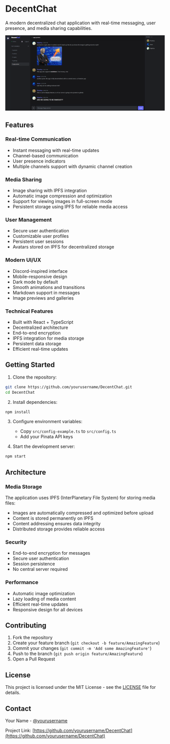 # DecentChat

A modern decentralized chat application with real-time messaging, user presence, and media sharing capabilities.

![DecentChat Screenshot](screenshots/app.png)

## Features

### Real-time Communication
- Instant messaging with real-time updates
- Channel-based communication
- User presence indicators
- Multiple channels support with dynamic channel creation

### Media Sharing
- Image sharing with IPFS integration
- Automatic image compression and optimization
- Support for viewing images in full-screen mode
- Persistent storage using IPFS for reliable media access

### User Management
- Secure user authentication
- Customizable user profiles
- Persistent user sessions
- Avatars stored on IPFS for decentralized storage

### Modern UI/UX
- Discord-inspired interface
- Mobile-responsive design
- Dark mode by default
- Smooth animations and transitions
- Markdown support in messages
- Image previews and galleries

### Technical Features
- Built with React + TypeScript
- Decentralized architecture
- End-to-end encryption
- IPFS integration for media storage
- Persistent data storage
- Efficient real-time updates

## Getting Started

1. Clone the repository:
```bash
git clone https://github.com/yourusername/DecentChat.git
cd DecentChat
```

2. Install dependencies:
```bash
npm install
```

3. Configure environment variables:
   - Copy `src/config-example.ts` to `src/config.ts`
   - Add your Pinata API keys

4. Start the development server:
```bash
npm start
```

## Architecture

### Media Storage
The application uses IPFS (InterPlanetary File System) for storing media files:
- Images are automatically compressed and optimized before upload
- Content is stored permanently on IPFS
- Content addressing ensures data integrity
- Distributed storage provides reliable access

### Security
- End-to-end encryption for messages
- Secure user authentication
- Session persistence
- No central server required

### Performance
- Automatic image optimization
- Lazy loading of media content
- Efficient real-time updates
- Responsive design for all devices

## Contributing

1. Fork the repository
2. Create your feature branch (`git checkout -b feature/AmazingFeature`)
3. Commit your changes (`git commit -m 'Add some AmazingFeature'`)
4. Push to the branch (`git push origin feature/AmazingFeature`)
5. Open a Pull Request

## License

This project is licensed under the MIT License - see the [LICENSE](LICENSE) file for details.

## Contact

Your Name - [@yourusername](https://twitter.com/yourusername)

Project Link: [https://github.com/yourusername/DecentChat](https://github.com/yourusername/DecentChat)
